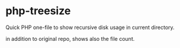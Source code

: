 # php-treesize

Quick PHP one-file to show recursive disk usage in current directory.

in addition to original repo, shows also the file count.